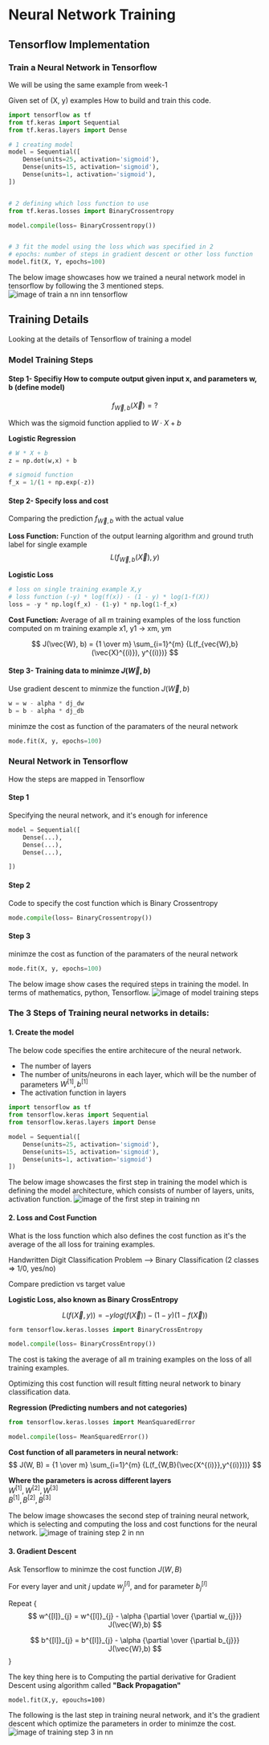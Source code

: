 # Neural Network Training

## Tensorflow Implementation


### Train a Neural Network in Tensorflow

We will be using the same example from week-1

Given set of (X, y) examples
How to build and train this code.


```python
import tensorflow as tf
from tf.keras import Sequential
from tf.keras.layers import Dense

# 1 creating model
model = Sequential([
    Dense(units=25, activation='sigmoid'),
    Dense(units=15, activation='sigmoid'),
    Dense(units=1, activation='sigmoid'),
])


# 2 defining which loss function to use
from tf.keras.losses import BinaryCrossentropy

model.compile(loss= BinaryCrossentropy())


# 3 fit the model using the loss which was specified in 2
# epochs: number of steps in gradient descent or other loss function
model.fit(X, Y, epochs=100)
```


The below image showcases how we trained a neural network model in tensorflow by following the 3 mentioned steps.
![image of train a nn inn tensorflow](images/Train-NN-in-TF.png)



## Training Details

Looking at the details of Tensorflow of training a model

### Model Training Steps

#### Step 1- Specifiy How to compute output given input x, and parameters w, b (define model)

$$
f_{\vec{W},b} (\vec{X}) = ?
$$

Which was the sigmoid function applied to $W \cdot X + b$


**Logistic Regression**

```python
# W * X + b
z = np.dot(w,x) + b

# sigmoid function
f_x = 1/(1 + np.exp(-z))
```

#### Step 2- Specify loss and cost

Comparing the prediction $f_{\vec{W},b}$ with the actual value  

**Loss Function:**
Function of the output learning algorithm and ground truth label for single example
$$
L(f_{\vec{W}, b} (\vec{X}), y)
$$

**Logistic Loss**
```python
# loss on single training example X,y
# loss function (-y) * log(f(x)) - (1 - y) * log(1-f(X))
loss = -y * np.log(f_x) - (1-y) * np.log(1-f_x)
```


**Cost Function:**
Average of all m training examples of the loss function computed on m training example x1, y1 -> xm, ym

$$
J(\vec{W}, b) = {1 \over m} \sum_{i=1}^{m} {L(f_{vec{W},b} (\vec{X}^{(i)}), y^{(i)})}
$$


#### Step 3- Training data to minimze $J(\vec{W},b)$ 

Use gradient descent to minmize the function $J(\vec{W},b)$ 


```python
w = w - alpha * dj_dw
b = b - alpha * dj_db
```

minimze the cost as function of the paramaters of the neural network

```python
mode.fit(X, y, epochs=100)
```


### Neural Network in Tensorflow

How the steps are mapped in Tensorflow

#### Step 1

Specifying the neural network, and it's enough for inference
```python
model = Sequential([
    Dense(...),
    Dense(...),
    Dense(...),

])
```

#### Step 2

Code to specify the cost function which is Binary Crossentropy

```python
mode.compile(loss= BinaryCrossentropy())
```


#### Step 3

minimze the cost as function of the paramaters of the neural network

```python
mode.fit(X, y, epochs=100)
```

The below image show cases the required steps in training the model. In terms of mathematics, python, Tensorflow.
![image of model training steps](images/Model-Training-Steps.png)


### The 3 Steps of Training neural networks in details:

#### 1. Create the model 

The below code specifies the entire architecure of the neural network.
- The number of layers
- The number of units/neurons in each layer, which will be the number of parameters $W^{[1]}, b^{[1]}$
- The activation function in layers

```python
import tensorflow as tf
from tensorflow.keras import Sequential
from tensorflow.keras.layers import Dense

model = Sequential([
    Dense(units=25, activation='sigmoid'),
    Dense(units=15, activation='sigmoid'),
    Dense(units=1, activation='sigmoid')
])
```

The below image showcases the first step in training the model which is defining the model architecture, which consists of number of layers, units, activation function.
![image of the first step in training nn](images/Training-Step-1.png)


#### 2. Loss and Cost Function

What is the loss function which also defines the cost function as it's the average of the all loss for training examples.


Handwritten Digit Classification Problem --> Binary Classification (2 classes => 1/0, yes/no)

Compare prediction vs target value

**Logistic Loss, also known as Binary CrossEntropy**

$$
L(f(\vec{X},y)) = -y log(f(\vec{X})) - (1 - y)(1 - f(\vec{X}))
$$

```python
form tensorflow.keras.losses import BinaryCrossEntropy

model.compile(loss= BinaryCrossEntropy())
```

The cost is taking the average of all m training examples on the loss of all training examples.

Optimizing this cost function will result fitting neural network to binary classification data.


**Regression (Predicting numbers and not categories)**

```python
from tensorflow.keras.losses import MeanSquaredError

model.compile(loss= MeanSquaredError())
```


**Cost function of all parameters in neural network:**
$$
J(W, B) = {1 \over m} \sum_{i=1}^{m} {L(f_{W,B}(\vec{X^{(i)}},y^{(i)}))}
$$

**Where the parameters is across different layers**  
$W^{[1]}, W^{[2]}, W^{[3]}$  
$B^{[1]}, B^{[2]}, B^{[3]}$


The below image showcases the second step of training neural network, which is selecting and computing the loss  and cost functions for the neural network.
![image of training step 2 in nn](images/Training-Step-2.png)


#### 3. Gradient Descent

Ask Tensorflow to minimze the cost function $J(W, B)$


For every layer and unit $j$ update $w^{[l]}_{j}$, and for parameter $b^{[l]}_{j}$

Repeat {
$$
w^{[l]}_{j} = w^{[l]}_{j} - \alpha {\partial \over {\partial w_{j}}} J(\vec{W},b)  
$$

$$
b^{[l]}_{j} = b^{[l]}_{j} - \alpha {\partial \over {\partial b_{j}}} J(\vec{W},b)
$$
}

The key thing here is to Computing the partial derivative for Gradient Descent using algorithm called **"Back Propagation"**

```
model.fit(X,y, epouchs=100)
```

The following is the last step in training neural network, and it's the gradient descent which optimize the parameters in order to minimze the cost.
![image of training step 3 in nn](images/Training-Step-3.png)